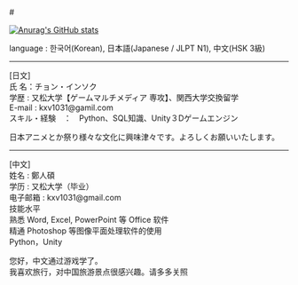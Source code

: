 #　

[![Anurag's GitHub stats](https://github-readme-stats.vercel.app/api?username=JeongInSeok)](https://github.com/anuraghazra/github-readme-stats)



language : 한국어(Korean), 日本語(Japanese / JLPT N1), 中文(HSK 3級)

<hr>
[日文]<br>
氏 名：チョン・インソク<br>
学歴 : 又松大学【ゲームマルチメディア 専攻】、関西大学交換留学<br>
E-mail : kxv1031@gamil.com<br>
スキル・経験　：　Python、SQL知識、Unity３Dゲームエンジン

日本アニメとか祭り様々な文化に興味津々です。よろしくお願いいたします。

<hr>
[中文]<br>
姓名 : 鄭人碩<br>
学历 : 又松大学（毕业）<br>
电子邮箱 : kxv1031@gmail.com<br>
技能水平<br>
熟悉 Word, Excel, PowerPoint 等 Office 软件<br>
精通 Photoshop 等图像平面处理软件的使用<br>
Python，Unity<br>

您好，中文通过游戏学了。<br>我喜欢旅行，对中国旅游景点很感兴趣。请多多关照


<!--
**JeongInSeok/JeongInSeok** is a ✨ _special_ ✨ repository because its `README.md` (this file) appears on your GitHub profile.

Here are some ideas to get you started:

- 🔭 I’m currently working on ...
- 🌱 I’m currently learning ...
- 👯 I’m looking to collaborate on ...
- 🤔 I’m looking for help with ...
- 💬 Ask me about ...
- 📫 How to reach me: ...
- 😄 Pronouns: ...
- ⚡ Fun fact: ...
-->
